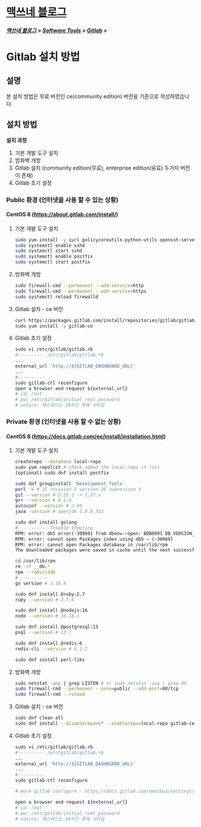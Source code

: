 <link rel="stylesheet" type="text/css" href="/css/style-header.css">
<link href="https://cdn.jsdelivr.net/npm/bootstrap@5.3.0-alpha1/dist/css/bootstrap.min.css" rel="stylesheet" integrity="sha384-GLhlTQ8iRABdZLl6O3oVMWSktQOp6b7In1Zl3/Jr59b6EGGoI1aFkw7cmDA6j6gD" crossorigin="anonymous">

<div class="sticky-top bg-white pt-1 pb-2">
<h1><a href="/">맥쓰네 블로그</a></h1>
<h5> 
<a href="/">맥쓰네 블로그</a>
>
<a href="/software_tools/">Software Tools</a>
>
<a href="/software_tools/gitlab/">Gitlab</a>
>
</h5>
</div>

# Gitlab 설치 방법
## 설명
본 설치 방법은 무료 버전인 ce(community edition) 버전을 기준으로 작성하였습니다.

## 설치 방법
**설치 과정**
1. 기본 개발 도구 설치
2. 방화벽 개방
3. Gitlab 설치 (community edition(무료), enterprise edition(유료) 두가지 버전이 존재)
4. Gitlab 초기 설정

### Public 환경 (인터넷을 사용 할 수 있는 상황)
#### CentOS 8 (https://about.gitlab.com/install/)
1. 기본 개발 도구 설치
    ```bash
    sudo yum install -y curl policycoreutils-python-utils openssh-server perl postfix
    sudo systemctl enable sshd
    sudo systemctl start sshd
    sudo systemctl enable postfix
    sudo systemctl start postfix
    ```
2. 방화벽 개방
    ```bash
    sudo firewall-cmd --permanent --add-service=http
    sudo firewall-cmd --permanent --add-service=https
    sudo systemctl reload firewalld
    ```
3. Gitlab 설치 - ce 버전
    ```bash
    curl https://packages.gitlab.com/install/repositories/gitlab/gitlab-ce/script.rpm.sh | sudo bash
    sudo yum install -y gitlab-ce
    ```
4. Gitlab 초기 설정
    ```bash
    sudo vi /etc/gitlab/gitlab.rb
    #---------- /etc/gitlab/gitlab.rb
    ...
    external_url 'http://${GITLAB_DASHBOARD_URL}'
    ...
    #----------
    sudo gitlab-ctl reconfigure
    open a browser and request ${external_url}
    # id: root
    # pw: /etc/gitlab/initial_root_password 
    # notice: 패스워드는 24시간 후에 사라짐
    ```

### Private 환경 (인터넷을 사용 할 수 없는 상황)
#### CentOS 8 (https://docs.gitlab.com/ee/install/installation.html)
1. 기본 개발 도구 설치
    ```bash
    createrepo --database local-repo
    sudo yum repolist # check added the local-repo in list
    (optional) sudo dnf install postfix
    
    sudo dnf groupinstall 'Development Tools'
    perl -V # 15 revision 5 version 26 subversion 3
    git --version # 2.31.1 -> 2.37.x
    g++ --version # 8.5.0
    autoconf --version # 2.69
    java -version # openjdk 1.8.0_352

    sudo dnf install golang
    # ---------- Trouble Shooting
    RPM: error: db5 error(-30969) from dbenv->open: BDB0091 DB_VERSION_MISMATCH: Database environment version mismatch
    RPM: error: cannot open Packages index using db5 – (-30969)
    RPM: error: cannot open Packages database in /var/lib/rpm
    The downloaded packages were saved in cache until the next successful transaction.

    cd /var/lib/rpm
    rm -rf __db.*
    rpm --rebuilddb
    # ----------
    go version # 1.18.4

    sudo dnf install @ruby:2.7
    ruby --version # 2.7.6

    sudo dnf install @nodejs:16
    node --version # 16.18.1

    sudo dnf install @postgresql:13
    psql --version # 13.7

    sudo dnf install @redis:6
    redis-cli --version # 6.2.7

    sudo dnf install perl-libs
    ```

2. 방화벽 개방
    ```bash
    sudo netstat -anp | grep LISTEN # or sudo netstat -anp | grep 80
    sudo firewall-cmd --permanent --zone=public --add-port=80/tcp
    sudo firewall-cmd --reload
    ```
3. Gitlab 설치 - ce 버전
    ```bash
    sudo dnf clean all
    sudo dnf install --disablerepo=\* --enablerepo=local-repo gitlab-ce
    ```
4. Gitlab 초기 설정
    ```bash
    sudo vi /etc/gitlab/gitlab.rb
    #---------- /etc/gitlab/gitlab.rb
    ...
    external_url 'http://${GITLAB_DASHBOARD_URL}'
    ...
    #----------
    sudo gitlab-ctl reconfigure

    # more gitlab configure - https://docs.gitlab.com/omnibus/settings/

    open a browser and request ${external_url}
    # id: root
    # pw: /etc/gitlab/initial_root_password 
    # notice: 패스워드는 24시간 후에 사라짐
    ```
